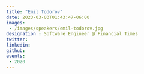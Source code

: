 ```yaml
---
title: "Emil Todorov"
date: 2023-03-03T01:43:47-06:00
images: 
 - /images/speakers/emil-todorov.jpg
designation : Software Engineer @ Financial Times
twitter: 
linkedin: 
github: 
events:
 - 2020
---
```



